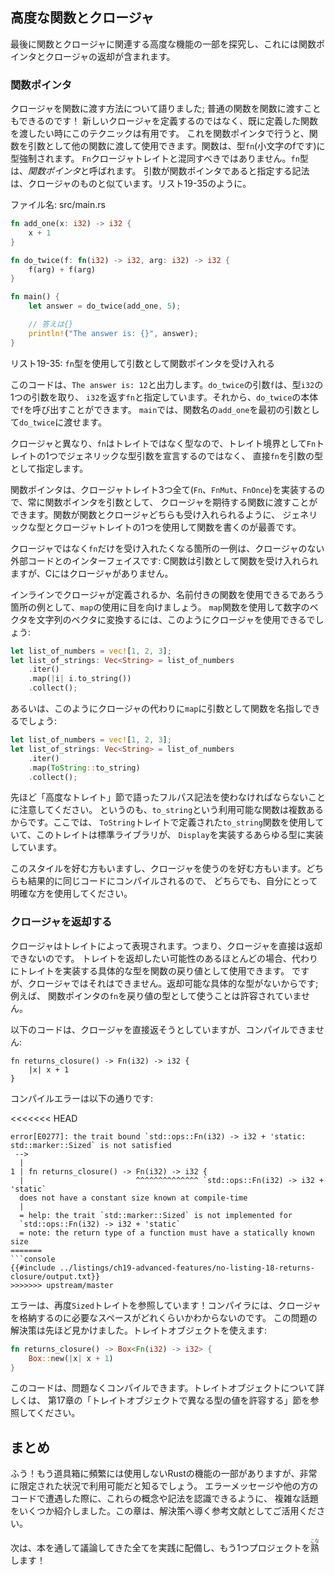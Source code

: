 <!--
## Advanced Functions and Closures
-->

## 高度な関数とクロージャ

<!--
Finally, we’ll explore some advanced features related to functions and
closures, which include function pointers and returning closures.
-->

最後に関数とクロージャに関連する高度な機能の一部を探究し、これには関数ポインタとクロージャの返却が含まれます。

<!--
### Function Pointers
-->

### 関数ポインタ

<!--
We’ve talked about how to pass closures to functions; you can also pass regular
functions to functions! This technique is useful when you want to pass a
function you’ve already defined rather than defining a new closure. Doing this
with function pointers will allow you to use functions as arguments to other
functions. Functions coerce to the type `fn` (with a lowercase f), not to be
confused with the `Fn` closure trait. The `fn` type is called a *function
pointer*. The syntax for specifying that a parameter is a function pointer is
similar to that of closures, as shown in Listing 19-35.
-->

クロージャを関数に渡す方法について語りました; 普通の関数を関数に渡すこともできるのです！
新しいクロージャを定義するのではなく、既に定義した関数を渡したい時にこのテクニックは有用です。
これを関数ポインタで行うと、関数を引数として他の関数に渡して使用できます。関数は、型`fn`(小文字のfです)に型強制されます。
`Fn`クロージャトレイトと混同すべきではありません。`fn`型は、*関数ポインタ*と呼ばれます。
引数が関数ポインタであると指定する記法は、クロージャのものと似ています。リスト19-35のように。

<!--
<span class="filename">Filename: src/main.rs</span>
-->

<span class="filename">ファイル名: src/main.rs</span>

```rust
fn add_one(x: i32) -> i32 {
    x + 1
}

fn do_twice(f: fn(i32) -> i32, arg: i32) -> i32 {
    f(arg) + f(arg)
}

fn main() {
    let answer = do_twice(add_one, 5);

    // 答えは{}
    println!("The answer is: {}", answer);
}
```

<!--
<span class="caption">Listing 19-35: Using the `fn` type to accept a function
pointer as an argument</span>
-->

<span class="caption">リスト19-35: `fn`型を使用して引数として関数ポインタを受け入れる</span>

<!--
This code prints `The answer is: 12`. We specify that the parameter `f` in
`do_twice` is an `fn` that takes one parameter of type `i32` and returns an
`i32`. We can then call `f` in the body of `do_twice`. In `main`, we can pass
the function name `add_one` as the first argument to `do_twice`.
-->

このコードは、`The answer is: 12`と出力します。`do_twice`の引数`f`は、型`i32`の1つの引数を取り、
`i32`を返す`fn`と指定しています。それから、`do_twice`の本体で`f`を呼び出すことができます。
`main`では、関数名の`add_one`を最初の引数として`do_twice`に渡せます。

<!--
Unlike closures, `fn` is a type rather than a trait, so we specify `fn` as the
parameter type directly rather than declaring a generic type parameter with one
of the `Fn` traits as a trait bound.
-->

クロージャと異なり、`fn`はトレイトではなく型なので、トレイト境界として`Fn`トレイトの1つでジェネリックな型引数を宣言するのではなく、
直接`fn`を引数の型として指定します。

<!--
Function pointers implement all three of the closure traits (`Fn`, `FnMut`, and
`FnOnce`), so you can always pass a function pointer as an argument for a
function that expects a closure. It’s best to write functions using a generic
type and one of the closure traits so your functions can accept either
functions or closures.
-->

関数ポインタは、クロージャトレイト3つ全て(`Fn`、`FnMut`、`FnOnce`)を実装するので、常に関数ポインタを引数として、
クロージャを期待する関数に渡すことができます。関数が関数とクロージャどちらも受け入れられるように、
ジェネリックな型とクロージャトレイトの1つを使用して関数を書くのが最善です。

<!--
An example of where you would want to only accept `fn` and not closures is when
interfacing with external code that doesn’t have closures: C functions can
accept functions as arguments, but C doesn’t have closures.
-->

クロージャではなく`fn`だけを受け入れたくなる箇所の一例は、クロージャのない外部コードとのインターフェイスです:
C関数は引数として関数を受け入れられますが、Cにはクロージャがありません。

<!--
couldだが、でしょうでは文を続けられないので、できるであろうにしている
-->

<!--
As an example of where you could use either a closure defined inline or a named
function, let’s look at a use of `map`. To use the `map` function to turn a
vector of numbers into a vector of strings, we could use a closure, like this:
-->

インラインでクロージャが定義されるか、名前付きの関数を使用できるであろう箇所の例として、`map`の使用に目を向けましょう。
`map`関数を使用して数字のベクタを文字列のベクタに変換するには、このようにクロージャを使用できるでしょう:

```rust
let list_of_numbers = vec![1, 2, 3];
let list_of_strings: Vec<String> = list_of_numbers
    .iter()
    .map(|i| i.to_string())
    .collect();
```

<!--
Or we could name a function as the argument to `map` instead of the closure,
like this:
-->

あるいは、このようにクロージャの代わりに`map`に引数として関数を名指しできるでしょう:

```rust
let list_of_numbers = vec![1, 2, 3];
let list_of_strings: Vec<String> = list_of_numbers
    .iter()
    .map(ToString::to_string)
    .collect();
```

<!--
Note that we must use the fully qualified syntax that we talked about earlier
in the “Advanced Traits” section because there are multiple functions available
named `to_string`. Here, we’re using the `to_string` function defined in the
`ToString` trait, which the standard library has implemented for any type that
implements `Display`.
-->

先ほど「高度なトレイト」節で語ったフルパス記法を使わなければならないことに注意してください。
というのも、`to_string`という利用可能な関数は複数あるからです。ここでは、
`ToString`トレイトで定義された`to_string`関数を使用していて、このトレイトは標準ライブラリが、
`Display`を実装するあらゆる型に実装しています。

<!--
Some people prefer this style, and some people prefer to use closures. They end
up compiling to the same code, so use whichever style is clearer to you.
-->

このスタイルを好む方もいますし、クロージャを使うのを好む方もいます。どちらも結果的に同じコードにコンパイルされるので、
どちらでも、自分にとって明確な方を使用してください。

<!--
### Returning Closures
-->

### クロージャを返却する

<!--
Closures are represented by traits, which means you can’t return closures
directly. In most cases where you might want to return a trait, you can instead
use the concrete type that implements the trait as the return value of the
function. But you can’t do that with closures because they don’t have a
concrete type that is returnable; you’re not allowed to use the function
pointer `fn` as a return type, for example.
-->

クロージャはトレイトによって表現されます。つまり、クロージャを直接は返却できないのです。
トレイトを返却したい可能性のあるほとんどの場合、代わりにトレイトを実装する具体的な型を関数の戻り値として使用できます。
ですが、クロージャではそれはできません。返却可能な具体的な型がないからです; 例えば、
関数ポインタの`fn`を戻り値の型として使うことは許容されていません。

<!--
The following code tries to return a closure directly, but it won’t compile:
-->

以下のコードは、クロージャを直接返そうとしていますが、コンパイルできません:

```rust,ignore
fn returns_closure() -> Fn(i32) -> i32 {
    |x| x + 1
}
```

<!--
The compiler error is as follows:
-->

コンパイルエラーは以下の通りです:

<<<<<<< HEAD
```text
error[E0277]: the trait bound `std::ops::Fn(i32) -> i32 + 'static:
std::marker::Sized` is not satisfied
 -->
  |
1 | fn returns_closure() -> Fn(i32) -> i32 {
  |                         ^^^^^^^^^^^^^^ `std::ops::Fn(i32) -> i32 + 'static`
  does not have a constant size known at compile-time
  |
  = help: the trait `std::marker::Sized` is not implemented for
  `std::ops::Fn(i32) -> i32 + 'static`
  = note: the return type of a function must have a statically known size
=======
```console
{{#include ../listings/ch19-advanced-features/no-listing-18-returns-closure/output.txt}}
>>>>>>> upstream/master
```

<!--
The error references the `Sized` trait again! Rust doesn’t know how much space
it will need to store the closure. We saw a solution to this problem earlier.
We can use a trait object:
-->

エラーは、再度`Sized`トレイトを参照しています！コンパイラには、クロージャを格納するのに必要なスペースがどれくらいかわからないのです。
この問題の解決策は先ほど見かけました。トレイトオブジェクトを使えます:

```rust
fn returns_closure() -> Box<Fn(i32) -> i32> {
    Box::new(|x| x + 1)
}
```

<!--
This code will compile just fine. For more about trait objects, refer to the
“Using Trait Objects That Allow for Values of Different Types” section in
Chapter 17.
-->

このコードは、問題なくコンパイルできます。トレイトオブジェクトについて詳しくは、
第17章の「トレイトオブジェクトで異なる型の値を許容する」節を参照してください。

<!--
## Summary
-->

## まとめ

<!--
Whew! Now you have some features of Rust in your toolbox that you won’t use
often, but you’ll know they’re available in very particular circumstances.
We’ve introduced several complex topics so that when you encounter them in
error message suggestions or in other peoples’ code, you’ll be able to
recognize these concepts and syntax. Use this chapter as a reference to guide
you to solutions.
-->

ふう！もう道具箱に頻繁には使用しないRustの機能の一部がありますが、非常に限定された状況で利用可能だと知るでしょう。
エラーメッセージや他の方のコードで遭遇した際に、これらの概念や記法を認識できるように、
複雑な話題をいくつか紹介しました。この章は、解決策へ導く参考文献としてご活用ください。

<!--
Next, we’ll put everything we’ve discussed throughout the book into practice
and do one more project!
-->

次は、本を通して議論してきた全てを実践に配備し、もう1つプロジェクトを<ruby>熟<rp>(</rp><rt>こな</rt><rp>)</rp></ruby>します！
